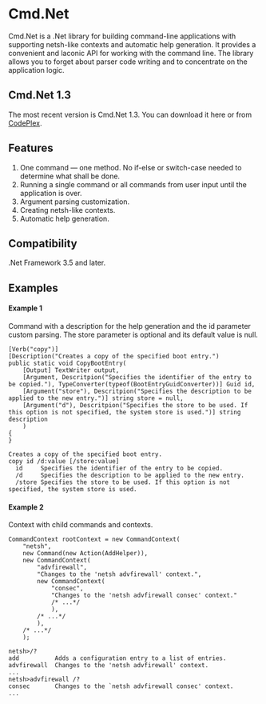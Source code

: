 <h1>Cmd.Net</h1>

<p>Cmd.Net is a .Net library for building command-line applications with supporting netsh-like contexts and automatic help generation. It provides a convenient and laconic API for working with the command line. The library allows you to forget about parser code writing and to concentrate on the application logic.</p>

<h2>Cmd.Net 1.3</h2>

<p>The most recent version is Cmd.Net 1.3. You can download it here or from <a href="https://cmdnet.codeplex.com/">CodePlex</a>.</p>

<h2>Features</h2>

<ol>
	<li>One command &mdash; one method. No if-else or switch-case needed to determine what shall be done.</li>
	<li>Running a single command or all commands from user input until the application is over.</li>
	<li>Argument parsing customization.</li>
	<li>Creating netsh-like contexts.</li>
	<li>Automatic help generation.</li>
</ol>

<h2>Compatibility</h2>

<p>.Net Framework 3.5 and later.</p>

<h2>Examples</h2>

<h4>Example 1</h4>

<p>Command with a description for the help generation and the id parameter custom parsing. The store parameter is optional and its default value is null.</p>

<pre><code>[Verb("copy")]
[Description("Creates a copy of the specified boot entry.")
public static void CopyBootEntry(
	[Output] TextWriter output,
	[Argument, Descritpion("Specifies the identifier of the entry to be copied."), TypeConverter(typeof(BootEntryGuidConverter))] Guid id,
	[Argument("store"), Descritpion("Specifies the description to be applied to the new entry.")] string store = null,
	[Argument("d"), Descritpion("Specifies the store to be used. If this option is not specified, the system store is used.")] string description
	)
{
}
</code></pre>

<pre><code>Creates a copy of the specified boot entry.
copy id /d:value [/store:value]
  id     Specifies the identifier of the entry to be copied.
  /d     Specifies the description to be applied to the new entry.
  /store Specifies the store to be used. If this option is not specified, the system store is used.
</code></pre>

<h4>Example 2</h4>

<p>Context with child commands and contexts.</p>

<pre><code>CommandContext rootContext = new CommandContext(
	"netsh",
	new Command(new Action(AddHelper)),
	new CommandContext(
		"advfirewall",
		"Changes to the 'netsh advfirewall' context.",
		new CommandContext(
			"consec",
			"Changes to the 'netsh advfirewall consec' context."
			/* ...*/
			),
		/* ...*/
		),
	/* ...*/
	);
</code></pre>

<pre><code>netsh&gt;/?
add          Adds a configuration entry to a list of entries.
advfirewall  Changes to the 'netsh advfirewall' context.
...
netsh&gt;advfirewall /?
consec       Changes to the `netsh advfirewall consec' context.
...
</code></pre>